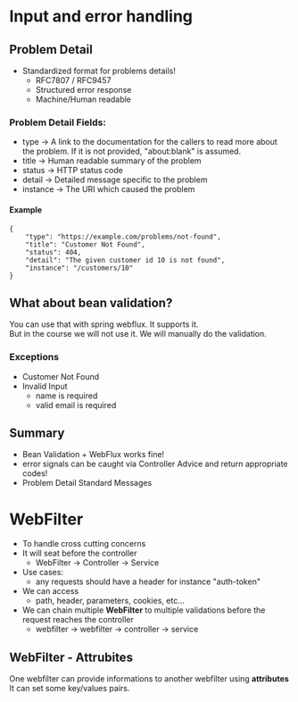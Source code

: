 # Input and error handling

## Problem Detail
* Standardized format for problems details!
  * RFC7807 / RFC9457
  * Structured error response
  * Machine/Human readable

### Problem Detail Fields:
* type -> A link to the documentation for the callers to read more about the problem. If it is not provided, "about:blank" is assumed.
* title -> Human readable summary of the problem
* status -> HTTP status code
* detail -> Detailed message specific to the problem
* instance -> The URI which caused the problem

#### Example
```
{
    "type": "https://example.com/problems/not-found",
    "title": "Customer Not Found",
    "status": 404,
    "detail": "The given customer id 10 is not found",
    "instance": "/customers/10"
}
```


## What about bean validation?
You can use that with spring webflux. It supports it.  
But in the course we will not use it. We will manually do the validation.  


### Exceptions
* Customer Not Found
* Invalid Input
  * name is required
  * valid email is required

## Summary
* Bean Validation + WebFlux works fine!
* error signals can be caught via Controller Advice and return appropriate codes!
* Problem Detail Standard Messages


# WebFilter

* To handle cross cutting concerns
* It will seat before the controller
  * WebFilter -> Controller -> Service
* Use cases:
  * any requests should have a header for instance "auth-token"
* We can access
  * path, header, parameters, cookies, etc...
* We can chain multiple **WebFilter** to multiple validations before the request reaches the controller
  * webfilter -> webfilter -> controller -> service

## WebFilter - Attrubites
One webfilter can provide informations to another webfilter using **attributes**  
It can set some key/values pairs.  
